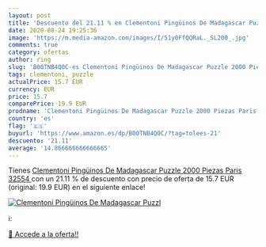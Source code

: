 ```yaml
---
layout: post
title: 'Descuento del 21.11 % en Clementoni Pingüinos De Madagascar Puzzl'
date: 2020-08-24 19:25:36
image: 'https://m.media-amazon.com/images/I/51y0FfQQRaL._SL200_.jpg'
comments: true
category: ofertas
author: ring
slug: 'B00TNB4Q0C-es Clementoni Pingüinos De Madagascar Puzzle 2000 Piezas...'
tags: clementoni, puzzle
actualPrice: 15.7 EUR
currency: EUR
price: 15.7
comparePrice: 19.9 EUR
prodname: 'Clementoni Pingüinos De Madagascar Puzzle 2000 Piezas Paris  32554 '
country: 'es'
flag: '🇪🇸'
buyurl: 'https://www.amazon.es/dp/B00TNB4Q0C/?tag=tolees-21'
descuento: '21.11'
average: '14.866666666666665'
---
```


Tienes [Clementoni Pingüinos De Madagascar Puzzle 2000 Piezas Paris  32554 ](https://www.amazon.es/dp/B00TNB4Q0C/?tag=tolees-21) con un 21.11 % de descuento con precio de oferta de 15.7 EUR (original: 19.9 EUR) en el siguiente enlace!

[![Clementoni Pingüinos De Madagascar Puzzl](https://m.media-amazon.com/images/I/51y0FfQQRaL._SL200_.jpg)](https://www.amazon.es/dp/B00TNB4Q0C/?tag=tolees-21)

ℹ️:


[🛒 Accede a la oferta!!](https://www.amazon.es/dp/B00TNB4Q0C/?tag=tolees-21)
